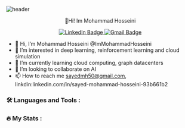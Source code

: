 ![header](https://capsule-render.vercel.app/api?type=waving&color=auto&height=300&section=header&text=capsule%20render&fontSize=90&animation=fadeIn&fontAlignY=38&desc=Decorate%20GitHub%20Profile%20or%20any%20Repo%20like%20me!&descAlignY=51&descAlign=62)
<p align='center'> 👋Hi! Im Mohammad Hosseini </p>
<p align='center'>
  <a href="https://ge.linkedin.com/in/mohammad-hosseini-93b661b2?trk=people-guest_people_search-card">
    <img src="https://img.shields.io/badge/LinkedIn-blue?style=for-the-badge&logo=linkedin&logoColor=white" alt="LinkedIn Badge">
  </a>
  <a href="mailto:sayedmh50@gmail.com">
    <img src="https://img.shields.io/badge/-sayedmh50@gmail.com%20-c14438?style=for-the-badge&logo=gmail&logoColor=white" alt="Gmail Badge">
  </a>
</p>

- 👋 Hi, I’m Mohammad Hosseini @ImMohammadHosseini
- 👀 I’m interested in deep learning, reinforcement learning
 and cloud simulation
- 🌱 I’m currently learning cloud computing, graph datacenters 
- 💞️ I’m looking to collaborate on AI
- 📫 How to reach me sayedmh50@gmail.com, linkdin:linkedin.com/in/sayed-mohammad-hosseini-93b661b2

<!---
sayedmh/sayedmh is a ✨ special ✨ repository because its `README.md` (this file) appears on your GitHub profile.
You can click the Preview link to take a look at your changes.
--->

### :hammer_and_wrench: Languages and Tools :



### :fire: My Stats :



